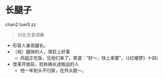 # 长腿子
chan2 tuei3 zz
> 兴化方言词典
- 形容人身高腿长。
- （戏）腿快的人，常赶上好事
  - 风姐正吃饭，见他们来了，笑道：“好～，快上来罢”。（《红楼梦》十四）
- 改革开放前，贬称搞长途贩运的人
  - 他一年到头不归家，在外头跑～。
